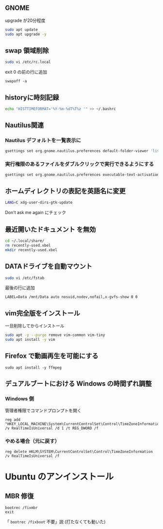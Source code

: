 ## GNOME
upgrade が20分程度
```bash
sudo apt update
sudo apt upgrade -y
```

## swap 領域削除
```bash
sudo vi /etc/rc.local
```
exit 0 の前の行に追加
```
swapoff -a
```

## historyに時刻記録
```bash
echo "HISTTIMEFORMAT='%Y-%m-%dT%T%z '" >> ~/.bashrc
```
## Nautilus関連
### Nautilus デフォルトを一覧表示に
```bash
gsettings set org.gnome.nautilus.preferences default-folder-viewer 'list-view'
```

### 実行権限のあるファイルをダブルクリックで実行できるようにする
```bash
gsettings set org.gnome.nautilus.preferences executable-text-activation ask
```

## ホームディレクトリの表記を英語名に変更
```bash
LANG=C xdg-user-dirs-gtk-update
```
Don't ask me again にチェック

## 最近開いたドキュメント を無効
```bash
cd ~/.local/share/
rm recently-used.xbel
mkdir recently-used.xbel
```

## DATAドライブを自動マウント
```bash
sudo vi /etc/fstab
```
最後の行に追加
```
LABEL=Data /mnt/Data auto nosuid,nodev,nofail,x-gvfs-show 0 0
```

## vim完全版をインストール
一旦削除してからインストール
```bash
sudo apt -y --purge remove vim-common vim-tiny
sudo apt install -y vim
```
## Firefox で動画再生を可能にする
```shell script
sudo apt install -y ffmpeg
```

## デュアルブートにおける Windows の時間ずれ調整
### Windows 側
管理者権限でコマンドプロンプトを開く
```
reg add "HKEY_LOCAL_MACHINE\System\CurrentControlSet\Control\TimeZoneInformation" /v RealTimeIsUniversal /d 1 /t REG_DWORD /f
```
### やめる場合（元に戻す）
```
reg delete HKLM\SYSTEM\CurrentControlSet\Control\TimeZoneInformation /v RealTimeIsUniversal /f
```

# Ubuntu のアンインストール
## MBR 修復
```
bootrec /fixmbr
exit
```

「 `bootrec /fixboot` 不要」説 (打たなくても動いた)
